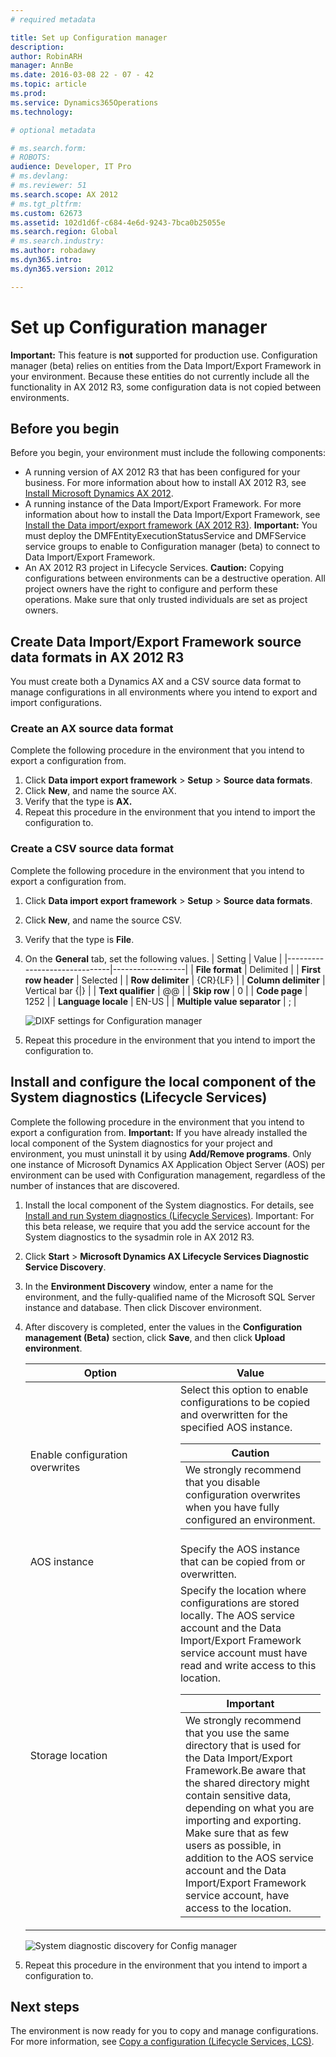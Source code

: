```yaml
---
# required metadata

title: Set up Configuration manager
description: 
author: RobinARH
manager: AnnBe
ms.date: 2016-03-08 22 - 07 - 42
ms.topic: article
ms.prod: 
ms.service: Dynamics365Operations
ms.technology: 

# optional metadata

# ms.search.form: 
# ROBOTS: 
audience: Developer, IT Pro
# ms.devlang: 
# ms.reviewer: 51
ms.search.scope: AX 2012
# ms.tgt_pltfrm: 
ms.custom: 62673
ms.assetid: 102d1d6f-c684-4e6d-9243-7bca0b25055e
ms.search.region: Global
# ms.search.industry: 
ms.author: robadawy
ms.dyn365.intro: 
ms.dyn365.version: 2012

---
```


# Set up Configuration manager



**Important:** This feature is **not** supported for production use. Configuration manager (beta) relies on entities from the Data Import/Export Framework in your environment. Because these entities do not currently include all the functionality in AX 2012 R3, some configuration data is not copied between environments.

## Before you begin
Before you begin, your environment must include the following components:

-   A running version of AX 2012 R3 that has been configured for your business. For more information about how to install AX 2012 R3, see [Install Microsoft Dynamics AX 2012](http://technet.microsoft.com/library/fbe52b68-1294-4398-b233-f8ec37c6d531(AX.60).aspx).
-   A running instance of the Data Import/Export Framework. For more information about how to install the Data Import/Export Framework, see [Install the Data import/export framework (AX 2012 R3)](install-dixf.md). **Important:** You must deploy the DMFEntityExecutionStatusService and DMFService service groups to enable to Configuration manager (beta) to connect to Data Import/Export Framework.
-   An AX 2012 R3 project in Lifecycle Services. **Caution:** Copying configurations between environments can be a destructive operation. All project owners have the right to configure and perform these operations. Make sure that only trusted individuals are set as project owners.

## Create Data Import/Export Framework source data formats in AX 2012 R3
You must create both a Dynamics AX and a CSV source data format to manage configurations in all environments where you intend to export and import configurations.

### Create an AX source data format

Complete the following procedure in the environment that you intend to export a configuration from.

1.  Click **Data import export framework** &gt; **Setup** &gt; **Source data formats**.
2.  Click **New**, and name the source AX.
3.  Verify that the type is **AX.**
4.  Repeat this procedure in the environment that you intend to import the configuration to.

### Create a CSV source data format

Complete the following procedure in the environment that you intend to export a configuration from.

1.  Click **Data import export framework** &gt; **Setup** &gt; **Source data formats**.
2.  Click **New**, and name the source CSV.
3.  Verify that the type is **File**.
4.  On the **General** tab, set the following values.
    | Setting                      | Value            |
    |------------------------------|------------------|
    | **File format**              | Delimited        |
    | **First row header**         | Selected         |
    | **Row delimiter**            | {CR}{LF}         |
    | **Column delimiter**         | Vertical bar {|} |
    | **Text qualifier**           | @@               |
    | **Skip row**                 | 0                |
    | **Code page**                | 1252             |
    | **Language locale**          | EN-US            |
    | **Multiple value separator** | ;                |

    ![DIXF settings for Configuration manager](./media/dixfconfigurationmanager.png)
5.  Repeat this procedure in the environment that you intend to import the configuration to.

## Install and configure the local component of the System diagnostics (Lifecycle Services)
Complete the following procedure in the environment that you intend to export a configuration from. **Important:** If you have already installed the local component of the System diagnostics for your project and environment, you must uninstall it by using **Add/Remove programs**. Only one instance of Microsoft Dynamics AX Application Object Server (AOS) per environment can be used with Configuration management, regardless of the number of instances that are discovered.

1.  Install the local component of the System diagnostics. For details, see [Install and run System diagnostics (Lifecycle Services)](install-run-system-diagnostics-lcs.md). Important: For this beta release, we require that you add the service account for the System diagnostics to the sysadmin role in AX 2012 R3.
2.  Click **Start** &gt; **Microsoft Dynamics AX Lifecycle Services Diagnostic Service Discovery**.
3.  In the **Environment Discovery** window, enter a name for the environment, and the fully-qualified name of the Microsoft SQL Server instance and database. Then click Discover environment.
4.  After discovery is completed, enter the values in the **Configuration management (Beta)** section, click **Save**, and then click **Upload environment**.
    <table>
    <colgroup>
    <col width="50%" />
    <col width="50%" />
    </colgroup>
    <thead>
    <tr class="header">
    <th>Option</th>
    <th>Value</th>
    </tr>
    </thead>
    <tbody>
    <tr class="odd">
    <td><span class="ui">Enable configuration overwrites</span></td>
    <td>Select this option to enable configurations to be copied and overwritten for the specified AOS instance.
    <div class="alert">
    <table>
    <thead>
    <tr class="header">
    <th><strong>Caution</strong></th>
    </tr>
    </thead>
    <tbody>
    <tr class="odd">
    <td>We strongly recommend that you disable configuration overwrites when you have fully configured an environment.</td>
    </tr>
    </tbody>
    </table>
    </div></td>
    </tr>
    <tr class="even">
    <td><span class="ui">AOS instance</span></td>
    <td>Specify the AOS instance that can be copied from or overwritten.</td>
    </tr>
    <tr class="odd">
    <td><span class="ui">Storage location</span></td>
    <td>Specify the location where configurations are stored locally. The AOS service account and the Data Import/Export Framework service account must have read and write access to this location.
    <div class="alert">
    <table>
    <thead>
    <tr class="header">
    <th><strong>Important</strong></th>
    </tr>
    </thead>
    <tbody>
    <tr class="odd">
    <td>We strongly recommend that you use the same directory that is used for the Data Import/Export Framework.Be aware that the shared directory might contain sensitive data, depending on what you are importing and exporting. Make sure that as few users as possible, in addition to the AOS service account and the Data Import/Export Framework service account, have access to the location.</td>
    </tr>
    </tbody>
    </table>
    </div></td>
    </tr>
    </tbody>
    </table>

    ![System diagnostic discovery for Config manager](./media/systemdiagnosticconfigurationmanagerdiscoverysettings.png)
5.  Repeat this procedure in the environment that you intend to import a configuration to.

## Next steps
The environment is now ready for you to copy and manage configurations. For more information, see [Copy a configuration (Lifecycle Services, LCS)](copy-configuration-lcs.md).

